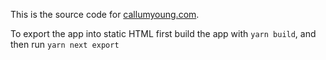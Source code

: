 This is the source code for [callumyoung.com](https://callumyoung.com).

To export the app into static HTML first build the app with `yarn build`, and then run `yarn next export`